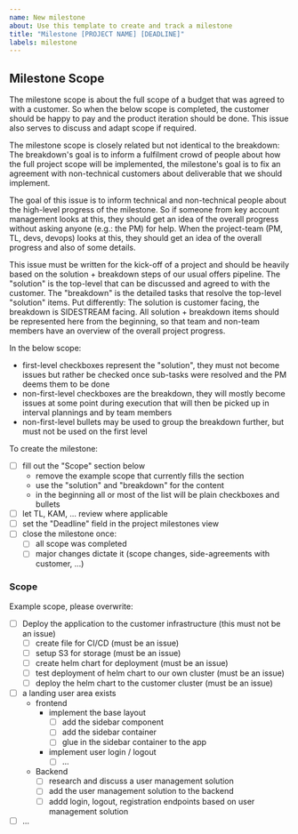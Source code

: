 ```yaml
---
name: New milestone
about: Use this template to create and track a milestone
title: "Milestone [PROJECT NAME] [DEADLINE]"
labels: milestone
---
```

## Milestone Scope

The milestone scope is about the full scope of a budget that was agreed to with a customer. So when the below scope is completed, the customer should be happy to pay and the product iteration should be done. This issue also serves to discuss and adapt scope if required.

The milestone scope is closely related but not identical to the breakdown: The breakdown's goal is to inform a fulfilment crowd of people about how the full project scope will be implemented, the milestone's goal is to fix an agreement with non-technical customers about deliverable that we should implement.

The goal of this issue is to inform technical and non-technical people about the high-level progress of the milestone. So if someone from key account management looks at this, they should get an idea of the overall progress without asking anyone (e.g.: the PM) for help. When the project-team (PM, TL, devs, devops) looks at this, they should get an idea of the overall progress and also of some details.

This issue must be written for the kick-off of a project and should be heavily based on the solution + breakdown steps of our usual offers pipeline. The "solution" is the top-level that can be discussed and agreed to with the customer. The "breakdown" is the detailed tasks that resolve the top-level "solution" items. Put differently: The solution is customer facing, the breakdown is SIDESTREAM facing. All solution + breakdown items should be represented here from the beginning, so that team and non-team members have an overview of the overall project progress.

In the below scope:
- first-level checkboxes represent the "solution", they must not become issues but rather be checked once sub-tasks were resolved and the PM deems them to be done
- non-first-level checkboxes are the breakdown, they will mostly become issues at some point during execution that will then be picked up in interval plannings and by team members
- non-first-level bullets may be used to group the breakdown further, but must not be used on the first level

To create the milestone:
- [ ] fill out the "Scope" section below
    - remove the example scope that currently fills the section
    - use the "solution" and "breakdown" for the content
    - in the beginning all or most of the list will be plain checkboxes and bullets
- [ ] let TL, KAM, ... review where applicable
- [ ] set the "Deadline" field in the project milestones view
- [ ] close the milestone once:
    - [ ] all scope was completed
    - [ ] major changes dictate it (scope changes, side-agreements with customer, ...)

### Scope

Example scope, please overwrite:
- [ ] Deploy the application to the customer infrastructure (this must not be an issue)
    - [ ] create file for CI/CD (must be an issue)
    - [ ] setup S3 for storage (must be an issue)
    - [ ] create helm chart for deployment (must be an issue)
    - [ ] test deployment of helm chart to our own cluster (must be an issue)
    - [ ] deploy the helm chart to the customer cluster (must be an issue)
- [ ] a landing user area exists
    - frontend
        - implement the base layout
            - [ ] add the sidebar component
            - [ ] add the sidebar container
            - [ ] glue in the sidebar container to the app
        - implement user login / logout
            - [ ] ...
    - Backend
        - [ ] research and discuss a user management solution
        - [ ] add the user management solution to the backend
        - [ ] addd login, logout, registration endpoints based on user management solution
- [ ] ...
